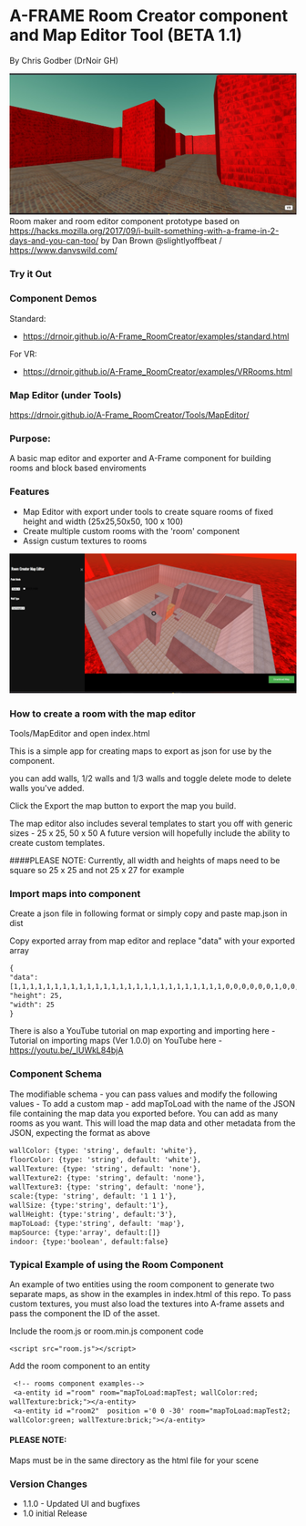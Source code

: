 # A-FRAME Room Creator component and Map Editor Tool (BETA 1.1) 
By Chris Godber (DrNoir GH)

![alt text](https://github.com/drnoir/A-Frame_RoomCreator/blob/master/roomcomponent.jpg?raw=true)
Room maker and room editor component prototype based on 
https://hacks.mozilla.org/2017/09/i-built-something-with-a-frame-in-2-days-and-you-can-too/ by 
Dan Brown @slightlyoffbeat / https://www.danvswild.com/


### Try it Out

### Component Demos

Standard: 
- https://drnoir.github.io/A-Frame_RoomCreator/examples/standard.html

For VR:
- https://drnoir.github.io/A-Frame_RoomCreator/examples/VRRooms.html

### Map Editor (under Tools)
https://drnoir.github.io/A-Frame_RoomCreator/Tools/MapEditor/

### Purpose:
A basic map editor and exporter and A-Frame component for building rooms and block based enviroments

### Features
- Map Editor with export under tools to create square rooms of fixed height and width  (25x25,50x50, 100 x 100)
- Create multiple custom rooms with the 'room' component
- Assign custum textures to rooms

![alt text](https://github.com/drnoir/A-Frame_RoomCreator/blob/master/mapeditor.jpg?raw=true)

### How to create a room with the map editor
Tools/MapEditor and open index.html

This is a simple app for creating maps to export as json for use by the component.

you can add walls, 1/2 walls and 1/3 walls and toggle delete mode to delete walls you've added. 

Click the Export the map button to export the map you build. 

The map editor also includes several templates to start you off with generic sizes - 25 x 25, 50 x 50 
A future version will hopefully include the ability to create custom templates. 

####PLEASE NOTE: 
Currently, all width and heights of maps need to be square so 25 x 25 and not 25 x 27 for example

### Import maps into component 
Create a json file in following format or simply copy and paste map.json in dist

Copy exported array from map editor and replace "data" with your exported array
    
    {
    "data": [1,1,1,1,1,1,1,1,1,1,1,1,1,1,1,1,1,1,1,1,1,1,1,1,1,1,0,0,0,0,0,0,1,0,0,0,0,0,0,0,0,0,0,0,1,0,0,0,0,1,1,0,0,0,0,0,0,1,1,1,1,0,0,0,1,1,0,0,0,1,0,0,0,0,1,1,0,0,0,0,0,0,1,0,0,0,1,1,1,0,0,0,0,0,1,0,0,0,0,1,1,0,0,0,0,0,0,1,0,0,0,0,0,0,0,0,0,0,0,1,0,0,0,0,1,1,0,0,0,0,0,0,1,0,0,0,0,0,0,0,0,0,0,0,1,0,0,0,0,1,1,0,0,0,0,0,0,1,0,0,0,0,0,0,0,0,0,0,0,0,0,0,0,0,1,1,0,0,0,0,0,0,0,0,0,0,0,0,0,0,0,0,0,0,1,0,0,0,0,1,1,0,0,0,0,0,0,1,0,0,0,0,0,0,0,0,0,0,0,1,0,0,0,0,1,1,0,0,0,0,0,0,1,0,0,0,0,0,0,0,0,0,0,0,1,0,0,0,0,1,1,0,0,0,0,0,0,1,0,0,0,0,0,0,0,0,0,0,0,1,0,0,0,0,1,1,0,0,0,0,0,0,1,0,0,0,0,0,0,0,0,0,0,0,1,0,0,0,0,1,1,1,1,1,1,1,1,1,1,1,1,0,0,1,1,0,0,0,0,1,0,0,0,0,1,1,0,0,0,0,0,0,0,0,0,0,0,0,0,1,0,0,0,0,1,0,0,0,0,1,1,0,0,0,0,0,0,0,0,0,0,0,0,0,1,0,0,0,1,1,1,1,1,1,1,1,0,0,0,0,0,0,0,0,0,0,0,0,0,1,0,0,0,1,0,0,0,0,0,1,1,0,0,0,0,0,0,0,0,0,0,0,0,0,1,0,0,0,1,0,0,0,0,0,1,1,0,0,0,0,0,0,0,0,0,0,0,0,0,1,1,1,1,1,0,0,0,0,0,1,1,0,0,0,0,0,0,0,0,0,0,0,0,0,0,0,0,0,0,0,0,0,0,0,1,1,0,0,0,0,0,0,0,0,0,0,0,0,0,0,0,0,0,1,0,0,0,0,0,1,1,0,0,0,0,0,0,0,0,0,0,0,0,0,1,0,0,0,1,0,0,0,0,0,1,1,0,0,0,0,0,0,0,0,0,0,0,0,0,1,0,0,0,1,0,0,0,0,0,1,1,0,0,0,0,0,0,0,0,0,0,0,0,0,1,0,0,0,1,0,0,0,0,0,1,1,0,0,0,0,0,0,0,0,0,0,0,0,1,1,0,0,0,1,0,0,0,0,0,1,1,1,1,1,1,1,1,1,1,1,1,1,1,1,1,1,1,1,1,1,1,1,1,1,1],
    "height": 25,
    "width": 25
    }

There is also a YouTube tutorial on map exporting and importing here - Tutorial on importing maps (Ver 1.0.0) on YouTube here - https://youtu.be/_lUWkL84bjA

### Component Schema
The modifiable schema - you can pass values and modify the following values - 
To add a custom map - add mapToLoad with the name of the JSON file containing the map data you exported before.
You can add as many rooms as you want. This will load the map data and other metadata from the JSON, expecting the format as above

    wallColor: {type: 'string', default: 'white'},
    floorColor: {type: 'string', default: 'white'},
    wallTexture: {type: 'string', default: 'none'},
    wallTexture2: {type: 'string', default: 'none'},
    wallTexture3: {type: 'string', default: 'none'},
    scale:{type: 'string', default: '1 1 1'},
    wallSize: {type:'string', default:'1'},
    wallHeight: {type:'string', default:'3'},
    mapToLoad: {type:'string', default: 'map'},
    mapSource: {type:'array', default:[]}
    indoor: {type:'boolean', default:false}

### Typical Example of using the Room Component
An example of two entities using the room component to generate two separate maps, as show in the examples in 
index.html of this repo. To pass custom textures, you must also load the textures into A-frame assets and pass the component
the ID of the asset. 

Include the room.js or room.min.js component code 

    <script src="room.js"></script>

Add the room component to an entity

     <!-- rooms component examples-->
     <a-entity id ="room" room="mapToLoad:mapTest; wallColor:red; wallTexture:brick;"></a-entity>
     <a-entity id ="room2"  position ='0 0 -30' room="mapToLoad:mapTest2; wallColor:green; wallTexture:brick;"></a-entity>

#### PLEASE NOTE: 
Maps must be in the same directory as the html file for your scene


### Version Changes

- 1.1.0 - Updated UI and bugfixes
- 1.0 initial Release